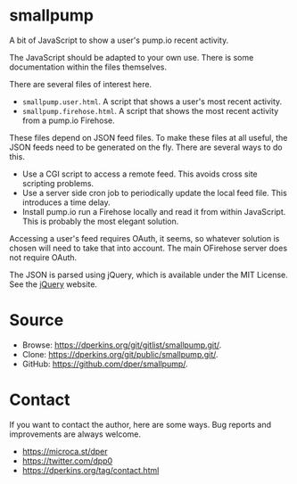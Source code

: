 smallpump
=========

A bit of JavaScript to show a user's pump.io recent activity.

The JavaScript should be adapted to your own use.  There is some documentation within the files themselves.

There are several files of interest here.
* <code>smallpump.user.html</code>.  A script that shows a user's most recent activity.
* <code>smallpump.firehose.html</code>.  A script that shows the most recent activity from a pump.io Firehose.

These files depend on JSON feed files.  To make these files at all useful, the JSON feeds need to be generated on the fly.  There are several ways to do this.
* Use a CGI script to access a remote feed.  This avoids cross site scripting problems.
* Use a server side cron job to periodically update the local feed file.  This introduces a time delay.
* Install pump.io run a Firehose locally and read it from within JavaScript.  This is probably the most elegant solution.

Accessing a user's feed requires OAuth, it seems, so whatever solution is chosen will need to take that into account.  The main OFirehose server does not require OAuth.

The JSON is parsed using jQuery, which is available under the MIT License.  See the [jQuery](http://jquery.org/license) website.  


Source
======

* Browse: <https://dperkins.org/git/gitlist/smallpump.git/>.
* Clone: <https://dperkins.org/git/public/smallpump.git/>.
* GitHub: <https://github.com/dper/smallpump/>.


Contact
=======

If you want to contact the author, here are some ways.  Bug reports and improvements are always welcome.

* <https://microca.st/dper>
* <https://twitter.com/dpp0>
* <https://dperkins.org/tag/contact.html>